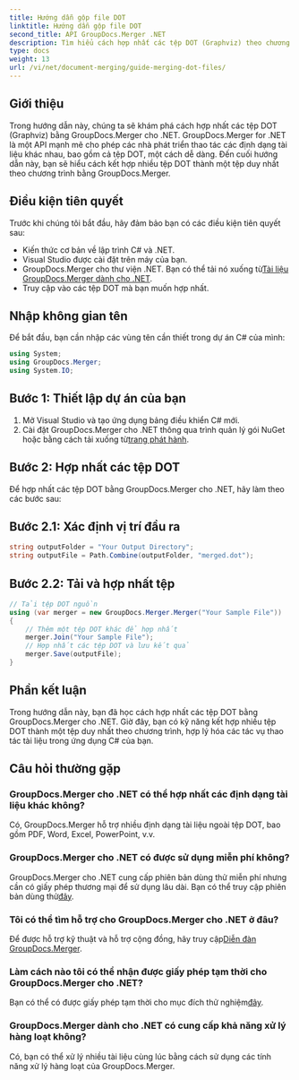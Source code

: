 ```yaml
---
title: Hướng dẫn gộp file DOT
linktitle: Hướng dẫn gộp file DOT
second_title: API GroupDocs.Merger .NET
description: Tìm hiểu cách hợp nhất các tệp DOT (Graphviz) theo chương trình bằng GroupDocs.Merger cho .NET. Hợp nhất, kết hợp và thao tác các tệp DOT một cách dễ dàng.
type: docs
weight: 13
url: /vi/net/document-merging/guide-merging-dot-files/
---
```

## Giới thiệu
Trong hướng dẫn này, chúng ta sẽ khám phá cách hợp nhất các tệp DOT (Graphviz) bằng GroupDocs.Merger cho .NET. GroupDocs.Merger for .NET là một API mạnh mẽ cho phép các nhà phát triển thao tác các định dạng tài liệu khác nhau, bao gồm cả tệp DOT, một cách dễ dàng. Đến cuối hướng dẫn này, bạn sẽ hiểu cách kết hợp nhiều tệp DOT thành một tệp duy nhất theo chương trình bằng GroupDocs.Merger.
## Điều kiện tiên quyết
Trước khi chúng tôi bắt đầu, hãy đảm bảo bạn có các điều kiện tiên quyết sau:
- Kiến thức cơ bản về lập trình C# và .NET.
- Visual Studio được cài đặt trên máy của bạn.
-  GroupDocs.Merger cho thư viện .NET. Bạn có thể tải nó xuống từ[Tài liệu GroupDocs.Merger dành cho .NET](https://reference.groupdocs.com/merger/net/).
- Truy cập vào các tệp DOT mà bạn muốn hợp nhất.

## Nhập không gian tên
Để bắt đầu, bạn cần nhập các vùng tên cần thiết trong dự án C# của mình:
```csharp
using System; 
using GroupDocs.Merger;
using System.IO;
```
## Bước 1: Thiết lập dự án của bạn
1. Mở Visual Studio và tạo ứng dụng bảng điều khiển C# mới.
2.  Cài đặt GroupDocs.Merger cho .NET thông qua trình quản lý gói NuGet hoặc bằng cách tải xuống từ[trang phát hành](https://releases.groupdocs.com/merger/net/).
## Bước 2: Hợp nhất các tệp DOT
Để hợp nhất các tệp DOT bằng GroupDocs.Merger cho .NET, hãy làm theo các bước sau:
## Bước 2.1: Xác định vị trí đầu ra
```csharp
string outputFolder = "Your Output Directory";
string outputFile = Path.Combine(outputFolder, "merged.dot");
```
## Bước 2.2: Tải và hợp nhất tệp
```csharp
// Tải tệp DOT nguồn
using (var merger = new GroupDocs.Merger.Merger("Your Sample File"))
{
    // Thêm một tệp DOT khác để hợp nhất
    merger.Join("Your Sample File");
    // Hợp nhất các tệp DOT và lưu kết quả
    merger.Save(outputFile);
}
```

## Phần kết luận
Trong hướng dẫn này, bạn đã học cách hợp nhất các tệp DOT bằng GroupDocs.Merger cho .NET. Giờ đây, bạn có kỹ năng kết hợp nhiều tệp DOT thành một tệp duy nhất theo chương trình, hợp lý hóa các tác vụ thao tác tài liệu trong ứng dụng C# của bạn.

## Câu hỏi thường gặp
### GroupDocs.Merger cho .NET có thể hợp nhất các định dạng tài liệu khác không?
Có, GroupDocs.Merger hỗ trợ nhiều định dạng tài liệu ngoài tệp DOT, bao gồm PDF, Word, Excel, PowerPoint, v.v.
### GroupDocs.Merger cho .NET có được sử dụng miễn phí không?
 GroupDocs.Merger cho .NET cung cấp phiên bản dùng thử miễn phí nhưng cần có giấy phép thương mại để sử dụng lâu dài. Bạn có thể truy cập phiên bản dùng thử[đây](https://releases.groupdocs.com/).
### Tôi có thể tìm hỗ trợ cho GroupDocs.Merger cho .NET ở đâu?
 Để được hỗ trợ kỹ thuật và hỗ trợ cộng đồng, hãy truy cập[Diễn đàn GroupDocs.Merger](https://forum.groupdocs.com/c/merger/32).
### Làm cách nào tôi có thể nhận được giấy phép tạm thời cho GroupDocs.Merger cho .NET?
 Bạn có thể có được giấy phép tạm thời cho mục đích thử nghiệm[đây](https://purchase.groupdocs.com/temporary-license/).
### GroupDocs.Merger dành cho .NET có cung cấp khả năng xử lý hàng loạt không?
Có, bạn có thể xử lý nhiều tài liệu cùng lúc bằng cách sử dụng các tính năng xử lý hàng loạt của GroupDocs.Merger.